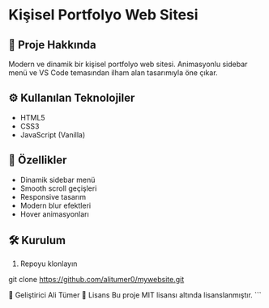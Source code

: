 # Kişisel Portfolyo Web Sitesi

## 🚀 Proje Hakkında
Modern ve dinamik bir kişisel portfolyo web sitesi. Animasyonlu sidebar menü ve VS Code temasından ilham alan tasarımıyla öne çıkar.

## ⚙️ Kullanılan Teknolojiler
- HTML5
- CSS3 
- JavaScript (Vanilla)

## 💫 Özellikler
- Dinamik sidebar menü
- Smooth scroll geçişleri
- Responsive tasarım
- Modern blur efektleri
- Hover animasyonları


## 🛠️ Kurulum
1. Repoyu klonlayın

git clone https://github.com/alitumer0/mywebsite.git



👤 Geliştirici
Ali Tümer
📝 Lisans
Bu proje MIT lisansı altında lisanslanmıştır. ```
